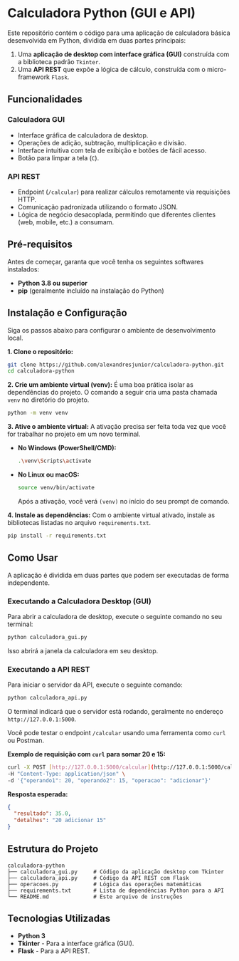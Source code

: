 # Calculadora Python (GUI e API)

Este repositório contém o código para uma aplicação de calculadora básica desenvolvida em Python, dividida em duas partes principais:
1.  Uma **aplicação de desktop com interface gráfica (GUI)** construída com a biblioteca padrão `Tkinter`.
2.  Uma **API REST** que expõe a lógica de cálculo, construída com o micro-framework `Flask`.

## Funcionalidades

### Calculadora GUI
-   Interface gráfica de calculadora de desktop.
-   Operações de adição, subtração, multiplicação e divisão.
-   Interface intuitiva com tela de exibição e botões de fácil acesso.
-   Botão para limpar a tela (`C`).

### API REST
-   Endpoint (`/calcular`) para realizar cálculos remotamente via requisições HTTP.
-   Comunicação padronizada utilizando o formato JSON.
-   Lógica de negócio desacoplada, permitindo que diferentes clientes (web, mobile, etc.) a consumam.

## Pré-requisitos

Antes de começar, garanta que você tenha os seguintes softwares instalados:
-   **Python 3.8 ou superior**
-   **pip** (geralmente incluído na instalação do Python)

## Instalação e Configuração

Siga os passos abaixo para configurar o ambiente de desenvolvimento local.

**1. Clone o repositório:**
```bash
git clone https://github.com/alexandresjunior/calculadora-python.git
cd calculadora-python
```

**2. Crie um ambiente virtual (venv):**
É uma boa prática isolar as dependências do projeto. O comando a seguir cria uma pasta chamada `venv` no diretório do projeto.
```bash
python -m venv venv
```

**3. Ative o ambiente virtual:**
A ativação precisa ser feita toda vez que você for trabalhar no projeto em um novo terminal.

-   **No Windows (PowerShell/CMD):**
    ```bash
    .\venv\Scripts\activate
    ```
-   **No Linux ou macOS:**
    ```bash
    source venv/bin/activate
    ```
    Após a ativação, você verá `(venv)` no início do seu prompt de comando.

**4. Instale as dependências:**
Com o ambiente virtual ativado, instale as bibliotecas listadas no arquivo `requirements.txt`.
```bash
pip install -r requirements.txt
```

## Como Usar

A aplicação é dividida em duas partes que podem ser executadas de forma independente.

### Executando a Calculadora Desktop (GUI)

Para abrir a calculadora de desktop, execute o seguinte comando no seu terminal:
```bash
python calculadora_gui.py
```
Isso abrirá a janela da calculadora em seu desktop.

### Executando a API REST

Para iniciar o servidor da API, execute o seguinte comando:
```bash
python calculadora_api.py
```
O terminal indicará que o servidor está rodando, geralmente no endereço `http://127.0.0.1:5000`.

Você pode testar o endpoint `/calcular` usando uma ferramenta como `curl` ou Postman.

**Exemplo de requisição com `curl` para somar 20 e 15:**
```bash
curl -X POST [http://127.0.0.1:5000/calcular](http://127.0.0.1:5000/calcular) \
-H "Content-Type: application/json" \
-d '{"operando1": 20, "operando2": 15, "operacao": "adicionar"}'
```

**Resposta esperada:**
```json
{
  "resultado": 35.0,
  "detalhes": "20 adicionar 15"
}
```

## Estrutura do Projeto
```
calculadora-python
├── calculadora_gui.py     # Código da aplicação desktop com Tkinter
├── calculadora_api.py     # Código da API REST com Flask
├── operacoes.py           # Lógica das operações matemáticas
├── requirements.txt       # Lista de dependências Python para a API
└── README.md              # Este arquivo de instruções
```

## Tecnologias Utilizadas
-   **Python 3**
-   **Tkinter** - Para a interface gráfica (GUI).
-   **Flask** - Para a API REST.